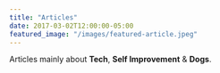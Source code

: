 ```yaml
---
title: "Articles"
date: 2017-03-02T12:00:00-05:00
featured_image: "/images/featured-article.jpeg"
---
```


Articles mainly about **Tech**, **Self Improvement** & **Dogs**.

